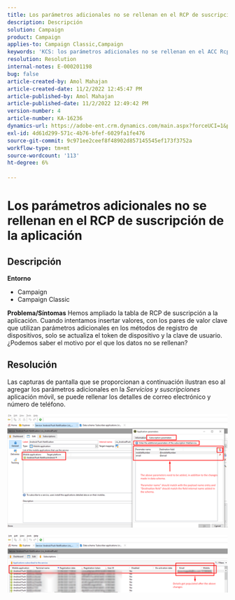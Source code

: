 ```yaml
---
title: Los parámetros adicionales no se rellenan en el RCP de suscripción de la aplicación
description: Descripción
solution: Campaign
product: Campaign
applies-to: Campaign Classic,Campaign
keywords: 'KCS: los parámetros adicionales no se rellenan en el ACC Rcp de suscripción de aplicación'
resolution: Resolution
internal-notes: E-000201198
bug: false
article-created-by: Amol Mahajan
article-created-date: 11/2/2022 12:45:47 PM
article-published-by: Amol Mahajan
article-published-date: 11/2/2022 12:49:42 PM
version-number: 4
article-number: KA-16236
dynamics-url: https://adobe-ent.crm.dynamics.com/main.aspx?forceUCI=1&pagetype=entityrecord&etn=knowledgearticle&id=6e46d644-ac5a-ed11-9561-6045bd006a22
exl-id: 4d61d299-571c-4b76-bfef-6029fa1fe476
source-git-commit: 9c971ee2ceef8f48902d857145545ef173f3752a
workflow-type: tm+mt
source-wordcount: '113'
ht-degree: 6%

---
```


# Los parámetros adicionales no se rellenan en el RCP de suscripción de la aplicación

## Descripción

<b>Entorno</b>
- Campaign
- Campaign Classic

<b>Problema/Síntomas</b>
Hemos ampliado la tabla de RCP de suscripción a la aplicación. Cuando intentamos insertar valores, con los pares de valor clave que utilizan parámetros adicionales en los métodos de registro de dispositivos, solo se actualiza el token de dispositivo y la clave de usuario. ¿Podemos saber el motivo por el que los datos no se rellenan?


## Resolución


Las capturas de pantalla que se proporcionan a continuación ilustran eso al agregar los parámetros adicionales en la *Servicios y suscripciones* aplicación móvil, se puede rellenar los detalles de correo electrónico y número de teléfono.



![](assets/bc1c5473-4bd0-ec11-a7b5-00224809c556.png)



![](assets/ddd78ad4-4bd0-ec11-a7b5-00224809c556.png)
